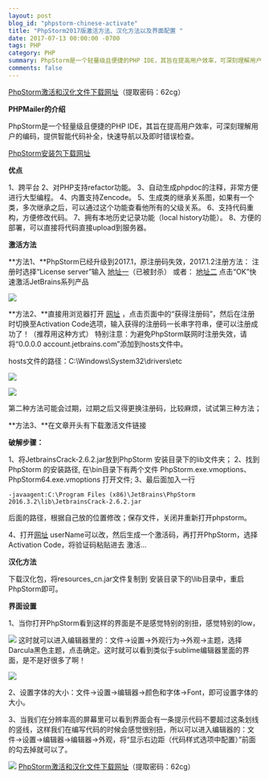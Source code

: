 ```yaml
---
layout: post
blog_id: "phpstorm-chinese-activate"
title: "PhpStorm2017版激活方法、汉化方法以及界面配置 "
date: 2017-07-13 00:00:00 -0700
tags: PHP
category: PHP
summary: PhpStorm是一个轻量级且便捷的PHP IDE，其旨在提高用户效率，可深刻理解用户的编码，提供智能代码补全，快速导航以及即时错误检查
comments: false
---
```


[PhpStorm激活和汉化文件下载网址](http://pan.baidu.com/s/1nuHF1St)（提取密码：62cg）

**PHPMailer的介绍**

PhpStorm是一个轻量级且便捷的PHP IDE，其旨在提高用户效率，可深刻理解用户的编码，提供智能代码补全，快速导航以及即时错误检查。

[PhpStorm安装包下载网址](http://www.jetbrains.com/phpstorm/)

**优点**

1、跨平台
2、对PHP支持refactor功能。
3、自动生成phpdoc的注释，非常方便进行大型编程。
4、内置支持Zencode。
5、生成类的继承关系图，如果有一个类，多次继承之后，可以通过这个功能查看他所有的父级关系。
6、支持代码重构，方便修改代码。
7、拥有本地历史记录功能（local history功能）。
8、方便的部署，可以直接将代码直接upload到服务器。

**激活方法**

**方法1、**PhpStorm已经升级到2017.1，原注册码失效，2017.1.2注册方法：
注册时选择“License server”输入 
[地址一](http://idea.lanyus.com/)（已被封杀）
或者：
[地址二](http://idea.qinxi1992.cn/)
点击“OK”快速激活JetBrains系列产品


![](http://upload-images.jianshu.io/upload_images/6673460-de6000b265d59c98.png?imageMogr2/auto-orient/strip%7CimageView2/2/w/1240)

**方法2、**直接用浏览器打开 [网址](http://idea.lanyus.com/) ，点击页面中的“获得注册码”，然后在注册时切换至Activation Code选项，输入获得的注册码一长串字符串，便可以注册成功了！（推荐用这种方式）
特别注意：为避免PhpStorm联网时注册失效，请将“0.0.0.0 account.jetbrains.com”添加到hosts文件中。

hosts文件的路径：C:\Windows\System32\drivers\etc


![](http://upload-images.jianshu.io/upload_images/6673460-d58c48983cf701f9.png?imageMogr2/auto-orient/strip%7CimageView2/2/w/1240)


![](http://upload-images.jianshu.io/upload_images/6673460-20102ce3611ea23b.png?imageMogr2/auto-orient/strip%7CimageView2/2/w/1240)

第二种方法可能会过期，过期之后又得更换注册码，比较麻烦，试试第三种方法；

**方法3、**在文章开头有下载激活文件链接

**破解步骤：**

1、将JetbrainsCrack-2.6.2.jar放到PhpStorm 安装目录下的lib文件夹；
2、找到PhpStorm 的安装路径, 在\bin目录下有两个文件 PhpStorm.exe.vmoptions、 PhpStorm64.exe.vmoptions 打开文件;
3、最后面加入一行
```
-javaagent:C:\Program Files (x86)\JetBrains\PhpStorm 2016.3.2\lib\JetbrainsCrack-2.6.2.jar
```
后面的路径，根据自己放的位置修改；保存文件，关闭并重新打开phpstorm。

4、打开[网址](http://idea.lanyus.com/getkey?userName=Kobe)
userName可以改，然后生成一个激活码，再打开PhpStorm，选择Activation Code，将验证码粘贴进去 激活...


**汉化方法**

下载汉化包，将resources_cn.jar文件复制到 安装目录下的\lib目录中，重启PhpStorm即可。

**界面设置**

1、当你打开PhpStorm看到这样的界面是不是感觉特别的别扭，感觉特别的low，

![](http://upload-images.jianshu.io/upload_images/6673460-9072afdd1a2ec683.png?imageMogr2/auto-orient/strip%7CimageView2/2/w/1240)
这时就可以进入编辑器里的：文件->设置->外观行为->外观->主题，选择Darcula黑色主题，点击确定。这时就可以看到类似于sublime编辑器里面的界面，是不是好很多了啊！

![](http://upload-images.jianshu.io/upload_images/6673460-1cb74878154e2cd0.png?imageMogr2/auto-orient/strip%7CimageView2/2/w/1240)

2、设置字体的大小：文件->设置->编辑器->颜色和字体->Font，即可设置字体的大小。

3、当我们在分辨率高的屏幕里可以看到界面会有一条提示代码不要超过这条划线的竖线，这样我们在编写代码的时候会感觉很别扭，所以可以进入编辑器的：文件->设置->编辑器->编辑器->外观，将“显示右边距（代码样式选项中配置）”前面的勾去掉就可以了。


![](http://upload-images.jianshu.io/upload_images/6673460-db2a3d064ea78511.png?imageMogr2/auto-orient/strip%7CimageView2/2/w/1240)
[
PhpStorm激活和汉化文件下载网址](http://pan.baidu.com/s/1nuHF1St)（提取密码：62cg）